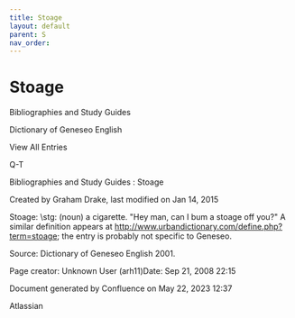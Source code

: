 ```yaml
---
title: Stoage
layout: default
parent: S
nav_order:
---
```


# Stoage

Bibliographies and Study Guides

Dictionary of Geneseo English

View All Entries

Q-T

Bibliographies and Study Guides : Stoage

Created by  Graham Drake, last modified on Jan 14, 2015

Stoage: \stg\: (noun) a cigarette. &quot;Hey man, can I bum a stoage off you?&quot;  A similar definition appears at http://www.urbandictionary.com/define.php?term=stoage; the entry is probably not specific to Geneseo.

Source: Dictionary of Geneseo English 2001.

Page creator: Unknown User (arh11)Date: Sep 21, 2008 22:15

Document generated by Confluence on May 22, 2023 12:37

Atlassian
